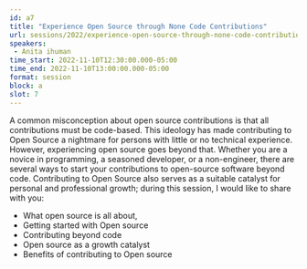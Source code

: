 ```yaml
---
id: a7
title: "Experience Open Source through None Code Contributions"
url: sessions/2022/experience-open-source-through-none-code-contributions
speakers:
 - Anita ihuman
time_start: 2022-11-10T12:30:00.000-05:00
time_end: 2022-11-10T13:00:00.000-05:00
format: session
block: a
slot: 7
---
```


A common misconception about open source contributions is that all contributions must be code-based. This ideology has made contributing to Open Source a nightmare for persons with little or no technical experience.
However, experiencing open source goes beyond that. Whether you are a novice in programming, a seasoned developer, or a non-engineer, there are several ways to start your contributions to open-source software beyond code. Contributing to Open Source also serves as a suitable catalyst for personal and professional growth; during this session, I would like to share with you:
- What open source is all about,
- Getting started with Open source
- Contributing beyond code
- Open source as a growth catalyst
- Benefits of contributing to Open source